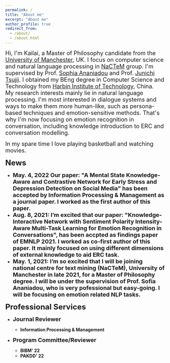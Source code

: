 ```yaml
---
permalink: /
title: "About me"
excerpt: "About me"
author_profile: true
redirect_from: 
  - /about/
  - /about.html
---
```


<font size=4>Hi, I'm Kailai, a Master of Philosophy candidate from the <a href="https://www.manchester.ac.uk/">University of Manchester</a>, UK. I focus on computer science and natural language processing in <a href="http://nactem.ac.uk/">NaCTeM</a> group. I'm supervised by Prof. <a href="https://www.research.manchester.ac.uk/portal/sophia.ananiadou.html">Sophia Ananiadou</a> and Prof. <a href="http://www.nactem.ac.uk/profile.php?member=jtsujii">Junichi Tsujii</a>. I obtained my BEng degree in Computer Science and Technology from <a href="http://en.hit.edu.cn/">Harbin Institute of Technology</a>, China.<br/>
My research interests mainly lie in natural language processing. I'm most interested in dialogue systems and ways to make them more human-like, such as persona-based techniques and emotion-sensitive methods. That's why I'm now focusing on emotion recognition in conversation, including knowledge introduction to ERC and conversation modelling.<br/>

In my spare time I love playing basketball and watching movies.</font><br/>

<b><font size=5>News</font>

* <font size=4><b>May. 4, 2022</b> Our paper: "A Mental State Knowledge-Aware and Contrastive Network for Early Stress and Depression Detection 
  on Social Media" has been accepted by Information Processing & Management as a journal paper. I worked as the first author of this paper.</font>
* <font size=4><b>Aug. 8, 2021</b>: I’m excited that our paper: "Knowledge-Interactive Network with Sentiment Polarity Intensity-Aware Multi-Task 
  Learning for Emotion Recognition in Conversations", has been accpted as findings paper of EMNLP 2021. I worked as co-first author of this paper. 
  It mainly focused on using different dimensions of external knowledge to aid ERC task.</font>
* <font size=4><b>May. 1, 2021</b>: I’m so excited that I will be joining national centre for text mining (NaCTeM), University of Manchester in late
  2021, for a Master of Philosophy degree. I will be under the supervision of Prof. Sofia Ananiadou, who is very pofessional but easy-going. I will 
  be focusing on emotion related NLP tasks.</font>
 
<b><font size=5>Professional Services</font>

* <b><font size=4>Journal Reviewer</font>
  * Information Processing & Management

* <b><font size=4>Program Committee/Reviewer</font>
  * BIBM' 22
  * PAKDD' 22
